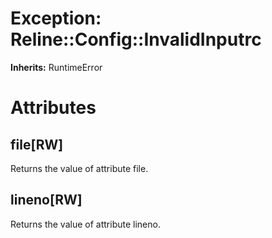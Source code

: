 # Exception: Reline::Config::InvalidInputrc
**Inherits:** RuntimeError
    



# Attributes
## file[RW] [](#attribute-i-file)
Returns the value of attribute file.

## lineno[RW] [](#attribute-i-lineno)
Returns the value of attribute lineno.



